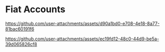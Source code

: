 # Fiat Accounts

https://github.com/user-attachments/assets/d90a1bd0-e708-4e18-8a77-81bac60191f6
  
https://github.com/user-attachments/assets/ec19fd12-48c0-44d9-be5a-39d065826cf8



